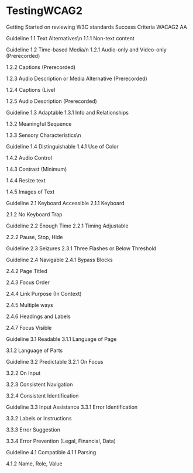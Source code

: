 TestingWCAG2
============

Getting Started on reviewing W3C standards
Success Criteria  WACAG2 AA


Guideline 1.1 Text Alternatives\n
1.1.1 Non-text content


Guideline 1.2 Time-based Media/n
1.2.1 Audio-only and Video-only (Prerecorded)

1.2.2 Captions (Prerecorded)

1.2.3 Audio Description or Media Alternative (Prerecorded)

1.2.4 Captions (Live)

1.2.5 Audio Description (Prerecorded)


Guideline 1.3 Adaptable
1.3.1 Info and Relationships

1.3.2 Meaningful Sequence

1.3.3 Sensory Characteristics\n


Guideline 1.4 Distinguishable
1.4.1 Use of Color

1.4.2 Audio Control

1.4.3 Contrast (Minimum)

1.4.4 Resize text

1.4.5 Images of Text


Guideline 2.1 Keyboard Accessible
2.1.1 Keyboard

2.1.2 No Keyboard Trap


Guideline 2.2 Enough Time
2.2.1 Timing Adjustable

2.2.2 Pause, Stop, Hide


Guideline 2.3 Seizures
2.3.1 Three Flashes or Below Threshold


Guideline 2.4 Navigable
2.4.1 Bypass Blocks

2.4.2 Page Titled

2.4.3 Focus Order

2.4.4 Link Purpose (In Context)

2.4.5 Multiple ways

2.4.6 Headings and Labels

2.4.7 Focus Visible


Guideline 3.1 Readable
3.1.1 Language of Page

3.1.2 Language of Parts


Guideline 3.2 Predictable
3.2.1 On Focus

3.2.2 On Input

3.2.3 Consistent Navigation

3.2.4 Consistent Identification


Guideline 3.3 Input Assistance
3.3.1 Error Identification

3.3.2 Labels or Instructions

3.3.3 Error Suggestion

3.3.4 Error Prevention (Legal, Financial, Data)


Guideline 4.1 Compatible
4.1.1 Parsing

4.1.2 Name, Role, Value
